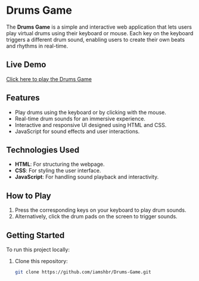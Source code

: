 # Drums Game

The **Drums Game** is a simple and interactive web application that lets users play virtual drums using their keyboard or mouse. Each key on the
keyboard triggers a different drum sound, enabling users to create their own beats and rhythms in real-time.

## Live Demo

[Click here to play the Drums Game](https://iamshbr.github.io/Drums-Game/)

## Features

- Play drums using the keyboard or by clicking with the mouse.
- Real-time drum sounds for an immersive experience.
- Interactive and responsive UI designed using HTML and CSS.
- JavaScript for sound effects and user interactions.

## Technologies Used

- **HTML**: For structuring the webpage.
- **CSS**: For styling the user interface.
- **JavaScript**: For handling sound playback and interactivity.

## How to Play

1. Press the corresponding keys on your keyboard to play drum sounds.
2. Alternatively, click the drum pads on the screen to trigger sounds.

## Getting Started

To run this project locally:

1. Clone this repository:
   ```bash
   git clone https://github.com/iamshbr/Drums-Game.git
   ```
